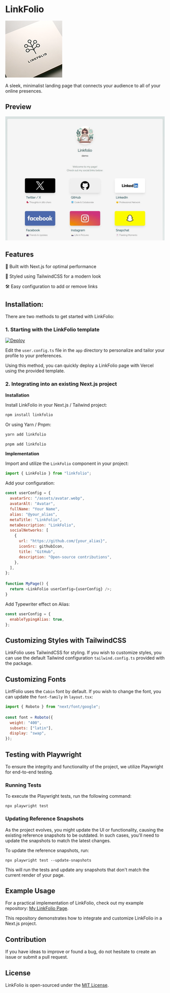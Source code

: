 # LinkFolio

![LinkFolio](https://github.com/heristop/linkfolio/blob/main/docs/linkfolio.png?raw=true)

A sleek, minimalist landing page that connects your audience to all of your online presences.

## Preview

![Preview](https://github.com/heristop/linkfolio/blob/main/docs/preview.jpg?raw=true)

## Features

🚀 Built with Next.js for optimal performance

💅 Styled using TailwindCSS for a modern look

🛠️ Easy configuration to add or remove links

## Installation:

There are two methods to get started with LinkFolio:

### 1. Starting with the LinkFolio template

[![Deploy](https://vercel.com/button)](https://vercel.com/new/clone?repository-url=https%3A%2F%2Fgithub.com%2Fheristop%2Flinkfolio&&install-command=npm%20install%20%20--legacy-peer-deps)

Edit the `user.config.ts` file in the `app` directory to personalize and tailor your profile to your preferences.

Using this method, you can quickly deploy a LinkFolio page with Vercel using the provided template.

### 2. Integrating into an existing Next.js project

**Installation**

Install LinkFolio in your Next.js / Tailwind project:

```bash
npm install linkfolio
```

Or using Yarn / Pnpm:

```bash
yarn add linkfolio
```

```bash
pnpm add linkfolio
```

**Implementation**

Import and utilize the `LinkFolio` component in your project:

```javascript
import { LinkFolio } from "linkfolio";
```

Add your configuration:

```javascript
const userConfig = {
  avatarSrc: "/assets/avatar.webp",
  avatarAlt: "Avatar",
  fullName: "Your Name",
  alias: "@your_alias",
  metaTitle: "LinkFolio",
  metaDescription: "LinkFolio",
  socialNetworks: [
    {
      url: "https://github.com/{your_alias}",
      iconSrc: githubIcon,
      title: "GitHub",
      description: "Open-source contributions",
    },
  ],
};

function MyPage() {
  return <LinkFolio userConfig={userConfig} />;
}
```

Add Typewriter effect on Alias:

```javascript
const userConfig = {
  enableTypingAlias: true,
};
```

## Customizing Styles with TailwindCSS

LinkFolio uses TailwindCSS for styling. If you wish to customize styles, you can use the default Tailwind configuration `tailwind.config.ts` provided with the package.

## Customizing Fonts

LinfFolio uses the `Cabin` font by default. If you wish to change the font, you can update the `font-family` in `layout.tsx`:

```javascript
import { Roboto } from "next/font/google";

const font = Roboto({
  weight: "400",
  subsets: ["latin"],
  display: "swap",
});
```

## Testing with Playwright

To ensure the integrity and functionality of the project, we utilize Playwright for end-to-end testing.

### Running Tests

To execute the Playwright tests, run the following command:

```
npx playwright test
```

### Updating Reference Snapshots

As the project evolves, you might update the UI or functionality, causing the existing reference snapshots to be outdated. In such cases, you'll need to update the snapshots to match the latest changes.

To update the reference snapshots, run:

```
npx playwright test --update-snapshots
```

This will run the tests and update any snapshots that don't match the current render of your page.

## Example Usage

For a practical implementation of LinkFolio, check out my example repository: [My LinkFolio Page](https://github.com/heristop/my-linkfolio).

This repository demonstrates how to integrate and customize LinkFolio in a Next.js project.

## Contribution

If you have ideas to improve or found a bug, do not hesitate to create an issue or submit a pull request.

## License

LinkFolio is open-sourced under the [MIT License](LICENSE).
